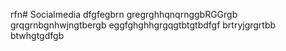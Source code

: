 rfn# Socialmedia
dfgfegbrn
gregrghhqnqrnggbRGGrgb
grqgrnbgnhwjngtbergb
eggfghghhgrgqgtbtgtbdfgf
brtryjgrgrtbb btwhgtgdfgb
